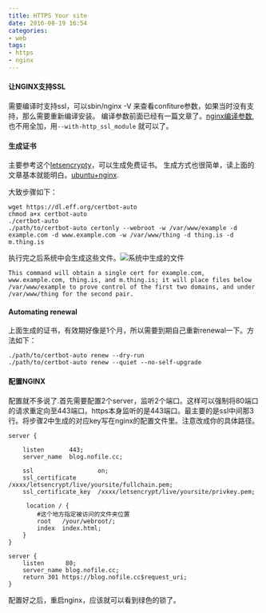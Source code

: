 ```yaml
---
title: HTTPS Your site
date: 2016-08-19 16:54
categories:
- web
tags:
- https
- nginx
---
```

#### 让NGINX支持SSL
需要编译时支持ssl，可以sbin/nginx -V 来查看confiture参数，如果当时没有支持，那么需要重新编译安装。 编译参数前面已经有一篇文章了。[nginx编译参数](https://blog.nofile.cc/posts/nginx/2016/08/17/note-ng.html),也不用全加，用`--with-http_ssl_module` 就可以了。

#### 生成证书
主要参考这个[letsencrypty](https://letsencrypt.org/getting-started/)，可以生成免费证书。 生成方式也很简单，读上面的文章基本就能明白。[ubuntu+nginx](https://certbot.eff.org/#ubuntutrusty-nginx).

大致步骤如下：

```
wget https://dl.eff.org/certbot-auto
chmod a+x certbot-auto
./certbot-auto
./path/to/certbot-auto certonly --webroot -w /var/www/example -d example.com -d www.example.com -w /var/www/thing -d thing.is -d m.thing.is
```
执行完之后系统中会生成这些文件。![系统中生成的文件](https//img.nofile.cc/cert.jpg)

	This command will obtain a single cert for example.com, www.example.com, thing.is, and m.thing.is; it will place files below /var/www/example to prove control of the first two domains, and under /var/www/thing for the second pair.




#### Automating renewal

上面生成的证书，有效期好像是1个月，所以需要到期自己重新renewal一下。方法如下：

```
./path/to/certbot-auto renew --dry-run
./path/to/certbot-auto renew --quiet --no-self-upgrade
```

#### 配置NGINX

配置就不多说了.首先需要配置2个server，监听2个端口。这样可以强制将80端口的请求重定向至443端口。https本身监听的是443端口。最主要的是ssl中间那3行。将步骤2中生成的对应key写在nginx的配置文件里。注意改成你的具体路径。

```
server {

    listen       443;
    server_name  blog.nofile.cc;

    ssl                  on;
    ssl_certificate      /xxxx/letsencrypt/live/yoursite/fullchain.pem;
    ssl_certificate_key  /xxxx/letsencrypt/live/yoursite/privkey.pem;
   
     location / {
        #这个地方指定被访问的文件夹位置
        root   /your/webroot/;
        index  index.html;
    }
}

server {
    listen      80;
    server_name blog.nofile.cc;
    return 301 https://blog.nofile.cc$request_uri;  
}
```

配置好之后，重启nginx，应该就可以看到绿色的锁了。
